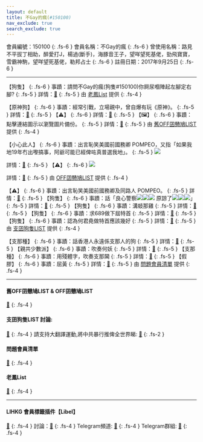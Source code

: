```yaml
---
layout: default
title: 不Gay的瘋(#150100)
nav_exclude: true
search_exclude: true
---
```


會員編號：150100
{: .fs-6 }
會員名稱：不Gay的瘋
{: .fs-6 }
曾使用名稱：路見不平拔丁相助，醉愛打J，楊過(斷手)，海豚音王子，望咩望死基佬，勁飛寶寶，雪霸神駒，望咩望死基佬，勒邦占士
{: .fs-6 }
註冊日期：2017年9月25日
{: .fs-6 }

---

<div class="code-example" markdown="1">

【狗隻】
{: .fs-6 }
事蹟：請問不Gay的瘋(狗隻#150100)你屙尿嗰陣起左腳定右腳?
{: .fs-5 }
詳情：[🔗](https://lih.kg/2318581)
{: .fs-5 }
由 [老鳳List](#老鳳list) 提供
 {: .fs-4 }

</div>
<div class="code-example" markdown="1">

【原神狗】
{: .fs-6 }
事蹟：經常引戰，立場親中，曾自爆有玩《原神》。
{: .fs-5 }
詳情：[🔗](https://lih.kg/2333103)
{: .fs-5 }
【⚠️】
{: .fs-6 }
詳情：[🔗](https://lih.kg/gwhfoT)
{: .fs-5 }
【🖼️】
{: .fs-6 }
事蹟：點擊連結圖示以瀏覽圖片備份。
{: .fs-5 }
詳情：[🔗](https://filedn.eu/l9Hq1YKLkJ4m0VSXcdcfUaJ/LIHKG_on99/on9_son_2020/150100)
{: .fs-5 }
由 [舊OFF囝戇鳩LIST](#舊off囝戇鳩list--off囝戇鳩list) 提供
 {: .fs-4 }

</div>
<div class="code-example" markdown="1">

【小心此人】
{: .fs-6 }
事蹟：出言恥笑美國前國務卿 POMPEO，又指「如果我地19年冇出嚟搞事，阿爺可能已經俾咗真普選我地」。
{: .fs-5 }
![](https://filedn.eu/l9Hq1YKLkJ4m0VSXcdcfUaJ/LIHKG_on99/on9_jai/150100/150100.1_.png)


詳情：[🔗](https://lih.kg/aHRuheV)
{: .fs-5 }
【⚠️】
{: .fs-6 }
![](https://filedn.eu/l9Hq1YKLkJ4m0VSXcdcfUaJ/LIHKG_on99/on9_jai/150100/150100.2_.png)


詳情：[🔗](https://lih.kg/2530149)
{: .fs-5 }
由 [OFF囝戇鳩LIST](#舊off囝戇鳩list--off囝戇鳩list) 提供
 {: .fs-4 }

</div>
<div class="code-example" markdown="1">

【⚠️】
{: .fs-6 }
事蹟：出言恥笑美國前國務卿及同路人 POMPEO。
{: .fs-5 }
詳情：[🔗](https://lih.kg/aHRuheV)
{: .fs-5 }
【狗隻】
{: .fs-6 }
事蹟：話「良心警察![](https://cdn.lihkg.com/assets/faces/pig/wail.gif)![](https://cdn.lihkg.com/assets/faces/pig/wail.gif)![](https://cdn.lihkg.com/assets/faces/pig/wail.gif)
原諒了![](https://cdn.lihkg.com/assets/faces/pig/wail.gif)![](https://cdn.lihkg.com/assets/faces/pig/wail.gif)![](https://cdn.lihkg.com/assets/faces/pig/wail.gif)」
{: .fs-5 }
詳情：[🔗](https://lih.kg/ihDsHT)
{: .fs-5 }
【狗隻】
{: .fs-6 }
事蹟：溝蚑那雞
{: .fs-5 }
詳情：[🔗](https://lih.kg/2315470)
{: .fs-5 }
【狗隻】
{: .fs-6 }
事蹟：求689做下屆特首
{: .fs-5 }
詳情：[🔗](https://lih.kg/2318462)
{: .fs-5 }
【狗隻】
{: .fs-6 }
事蹟：認為何君堯做特首應該幾好
{: .fs-5 }
詳情：[🔗](https://lih.kg/2315231)
{: .fs-5 }
由 [支囝狗隻LIST](#支囝狗隻list-討論) 提供
 {: .fs-4 }

</div>
<div class="code-example" markdown="1">

【支那種】
{: .fs-6 }
事蹟：話香港人永遠係支那人的狗
{: .fs-5 }
詳情：[🔗](https://lih.kg/2659829)
{: .fs-5 }
【親共少數派】
{: .fs-6 }
事蹟：吹奏何妖
{: .fs-5 }
詳情：[🔗](https://lih.kg/2613521)
{: .fs-5 }
【支那種】
{: .fs-6 }
事蹟：用殘體字，吹奏支那閪
{: .fs-5 }
詳情：[🔗](https://lih.kg/2667089)
{: .fs-5 }
【假膠】
{: .fs-6 }
事蹟：屈黃
{: .fs-5 }
詳情：[🔗](https://lih.kg/hEfomT)
{: .fs-5 }
由 [問題會員清單](#問題會員清單) 提供
 {: .fs-4 }

</div>

---

#### 舊OFF囝戇鳩LIST & OFF囝戇鳩LIST 
[🔗](https://bit.ly/lihkg_on9_list)
{: .fs-4 }
#### 支囝狗隻LIST 討論: 
[🔗](https://lih.kg/2908480)
{: .fs-4 }
請支持大翻譯運動,將中共暴行推俾全世界睇: [🔗](https://twitter.com/tgtm_official)
{: .fs-2 }
#### 問題會員清單
[🔗](https://github.com/V4KFDgEw8T/rccnmlhnzv)
{: .fs-4 }
#### 老鳳List
[🔗](https://lihkg.com/thread/2808424)
{: .fs-4 }

---

#### LIHKG 會員標籤插件【Libel】
[🔗](https://kitce.github.io/libel)
{: .fs-4 }
討論：[🔗](https://lih.kg/2841778)
{: .fs-4 }
Telegram頻道: [🔗](https://t.me/LibelOfficialChannel)
{: .fs-4 }
Telegram群組: [🔗](https://t.me/LibelOfficialGroup)
{: .fs-4 }
